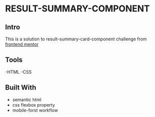 # RESULT-SUMMARY-COMPONENT

## Intro
This is a solution to result-summary-card-component challenge from [frontend mentor](https://www.frontendmentor.io/solutions/i-used-flexbox-to-create-two-containers-in-the-desktop-design--afpm591lB)

## Tools
-HTML
-CSS

## Built With
- semantic html
- css flexbox property
- mobile-forst workflow
